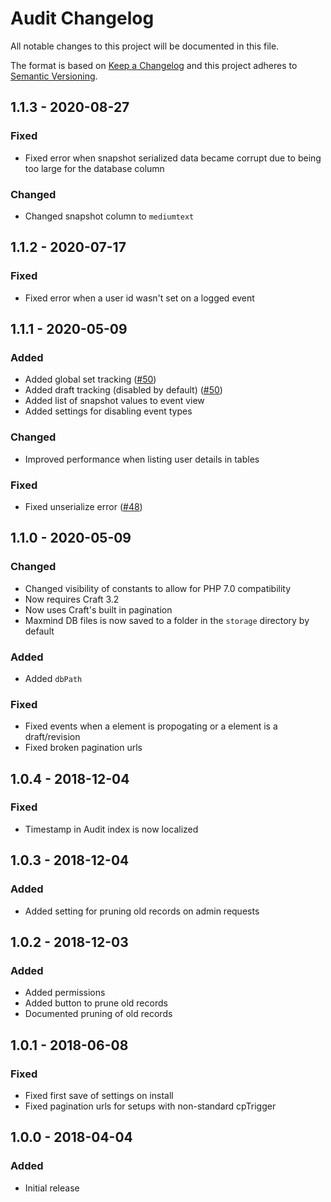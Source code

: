 # Audit Changelog

All notable changes to this project will be documented in this file.

The format is based on [Keep a Changelog](http://keepachangelog.com/) and this project adheres to [Semantic Versioning](http://semver.org/).

## 1.1.3 - 2020-08-27

### Fixed
- Fixed error when snapshot serialized data became corrupt due to being too large for the database column

### Changed
- Changed snapshot column to `mediumtext`

## 1.1.2 - 2020-07-17

### Fixed
- Fixed error when a user id wasn't set on a logged event

## 1.1.1 - 2020-05-09

### Added
- Added global set tracking ([#50](https://github.com/sjelfull/craft-audit/issues/50))
- Added draft tracking (disabled by default) ([#50](https://github.com/sjelfull/craft-audit/issues/50))
- Added list of snapshot values to event view
- Added settings for disabling event types

### Changed
- Improved performance when listing user details in tables

### Fixed
- Fixed unserialize error ([#48](https://github.com/sjelfull/craft-audit/issues/48))

## 1.1.0 - 2020-05-09

### Changed
- Changed visibility of constants to allow for PHP 7.0 compatibility
- Now requires Craft 3.2
- Now uses Craft's built in pagination
- Maxmind DB files is now saved to a folder in the `storage` directory by default

### Added
- Added `dbPath` 

### Fixed
- Fixed events when a element is propogating or a element is a draft/revision
- Fixed broken pagination urls

## 1.0.4 - 2018-12-04

### Fixed
- Timestamp in Audit index is now localized 

## 1.0.3 - 2018-12-04

### Added
- Added setting for pruning old records on admin requests

## 1.0.2 - 2018-12-03

### Added
- Added permissions
- Added button to prune old records
- Documented pruning of old records

## 1.0.1 - 2018-06-08

### Fixed
- Fixed first save of settings on install
- Fixed pagination urls for setups with non-standard cpTrigger

## 1.0.0 - 2018-04-04

### Added
- Initial release
